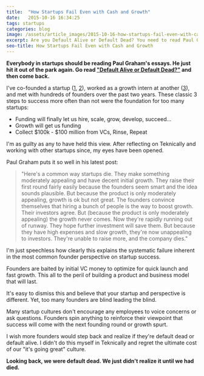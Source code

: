```yaml
---
title:  "How Startups Fail Even with Cash and Growth"
date:   2015-10-16 16:34:25
tags: startups
categories: blog
image: /assets/article_images/2015-10-16-how-startups-fail-even-with-cash-and-growth/DSC_8213.jpg
excerpt: Are you Default Alive or Default Dead? You need to read Paul Graham's latest post and honestly figure out your startup's answer.
seo-title: How Startups Fail Even with Cash and Growth
---
```


**Everybody in startups should be reading Paul Graham's essays. He just hit it out of the park again. Go read <a href="http://paulgraham.com/aord.html" target="_blank">"Default Alive or Default Dead?"</a> and then come back.**

I've co-founded a startup (<a href="/blog/the-389-day-laurier-bba/">1</a>, <a href="/blog/the-dream-fades/">2</a>), worked as a growth intern at another (<a href="/blog/videostream-how-growth-starts-with-great-customer-support/">3</a>), and met with hundreds of founders over the past two years. These classic 3 steps to success more often than not were the foundation for too many startups:
- Funding will finally let us hire, scale, grow, develop, succeed...
- Growth will get us funding
- Collect $100k - $100 million from VCs, Rinse, Repeat

I'm as guilty as any to have held this view. After reflecting on Teknically and working with other startups since, my eyes have been opened.

Paul Graham puts it so well in his latest post:

>"Here's a common way startups die. They make something moderately appealing and have decent initial growth. They raise their first round fairly easily because the founders seem smart and the idea sounds plausible. But because the product is only moderately appealing, growth is ok but not great. The founders convince themselves that hiring a bunch of people is the way to boost growth. Their investors agree. But (because the product is only moderately appealing) the growth never comes. Now they're rapidly running out of runway. They hope further investment will save them. But because they have high expenses and slow growth, they're now unappealing to investors. They're unable to raise more, and the company dies."

I'm just speechless how clearly this explains the systematic failure inherent in the most common founder perspective on startup success.

Founders are baited by initial VC money to optimize for quick launch and fast growth. This all to the peril of building a product and business model that will last.

It's easy to dismiss this and believe that your startup and perspective is different. Yet, too many founders are blind leading the blind. 

Many startup cultures don't encourage any employees to voice concerns or ask questions. Founders spin anything to reinforce their viewpoint that success will come with the next founding round or growth spurt.

I wish more founders would step back and realize if they're default dead or default alive. I didn't do this myself in Teknically and regret the ultimate cost of our "it's going great" culture. 

**Looking back, we were default dead. We just didn't realize it until we had died.**